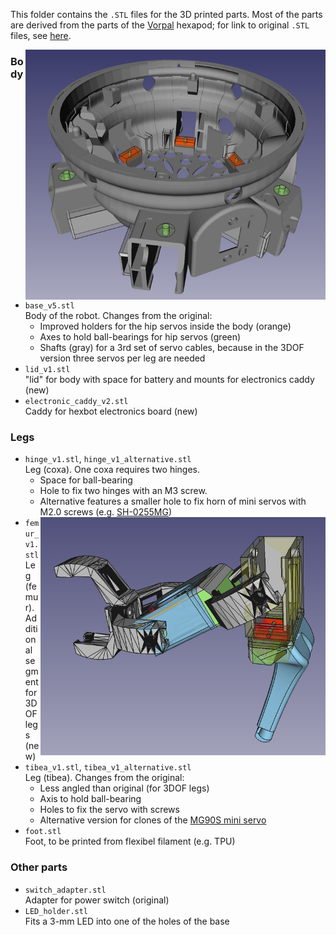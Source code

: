 This folder contains the `.STL` files for the 3D printed parts. Most of the parts are derived from the parts of the [Vorpal](https://vorpalrobotics.com/wiki/index.php/Vorpal_Robotics) hexapod; for link to original `.STL` files, see [here](https://vorpalrobotics.com/wiki/index.php/Vorpal_The_Hexapod_Assembly_Instructions).

[<img align="right" src="https://github.com/teuler/hexbotling/blob/master/pictures/base.png" alt="Drawing" width="480"/>](https://github.com/teuler/hexbotling/blob/master/pictures/base.png)
### Body
* `base_v5.stl`  
  Body of the robot. Changes from the original:
  * Improved holders for the hip servos inside the body (orange)
  * Axes to hold ball-bearings for hip servos (green)
  * Shafts (gray) for a 3rd set of servo cables, because in the 3DOF version three servos per leg are needed 
* `lid_v1.stl`  
  "lid" for body with space for battery and mounts for electronics caddy (new)
* `electronic_caddy_v2.stl`  
  Caddy for hexbot electronics board (new)

### Legs
* `hinge_v1.stl`, `hinge_v1_alternative.stl`   
  Leg (coxa). One coxa requires two hinges.
  * Space for ball-bearing
  * Hole to fix two hinges with an M3 screw.
  * Alternative features a smaller hole to fix horn of mini servos with M2.0 screws (e.g. [SH-0255MG](https://www.savox-shop.com/de/savoex-sh-0255mg-servo.html))
[<img align="right" src="https://github.com/teuler/hexbotling/blob/master/pictures/3dof_leg_2.png" alt="Drawing" width="480"/>](https://github.com/teuler/hexbotling/blob/master/pictures/3dof_leg_2.png)
* `femur_v1.stl`  
  Leg (femur). Additional segment for 3DOF legs (new)
* `tibea_v1.stl`, `tibea_v1_alternative.stl`  
  Leg (tibea). Changes from the original:
  * Less angled than original (for 3DOF legs)
  * Axis to hold ball-bearing
  * Holes to fix the servo with screws
  * Alternative version for clones of the [MG90S mini servo](https://www.towerpro.com.tw/product/mg90s-3/)
* `foot.stl`  
  Foot, to be printed from flexibel filament (e.g. TPU)

### Other parts
* `switch_adapter.stl`  
  Adapter for power switch (original)
* `LED_holder.stl`  
  Fits a 3-mm LED into one of the holes of the base
